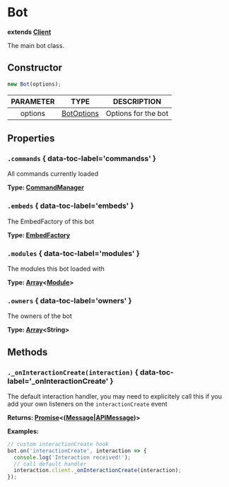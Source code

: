 # Bot
**extends [Client][]**

The main bot class.

## Constructor
```js
new Bot(options);
```

| PARAMETER | TYPE                        | DESCRIPTION         |
| :-------: | :-------------------------: | :-----------------: |
| options   | [BotOptions](BotOptions.md) | Options for the bot |

## Properties

### `.commands` { data-toc-label='commandss' }
All commands currently loaded

**Type: [CommandManager]**

### `.embeds` { data-toc-label='embeds' }
The EmbedFactory of this bot

**Type: [EmbedFactory]**


### `.modules` { data-toc-label='modules' }
The modules this bot loaded with

**Type: [Array]&lt;[Module]&gt;**

### `.owners` { data-toc-label='owners' }
The owners of the bot

**Type: [Array]&lt;String&gt;**

## Methods

### `._onInteractionCreate(interaction)` { data-toc-label='_onInteractionCreate' }
The default interaction handler, you may need to explicitely call this if you add your own listeners on the `interactionCreate` event

**Returns: [Promise]&lt;([Message][]|[APIMessage])&gt;**

**Examples:**
```js
// custom interactionCreate hook
bot.on('interactionCreate', interaction => {
  console.log('Interaction received!');
  // call default handler
  interaction.client._onInteractionCreate(interaction);
});
```



[Module]: Module.md
[CommandManager]: CommandManager.md
[EmbedFactory]: EmbedFactory.md

[Client]: https://discord.js.org/#/docs/main/stable/class/Client
[Message]: https://discord.js.org/#/docs/main/stable/class/Message

[APIMessage]: https://discord.com/developers/docs/resources/channel#message-object

[Promise]: https://developer.mozilla.org/en-US/docs/Web/JavaScript/Reference/Global_Objects/Promise
[Array]: https://developer.mozilla.org/en-US/docs/Web/JavaScript/Reference/Global_Objects/Array
[String]: https://developer.mozilla.org/en-US/docs/Web/JavaScript/Reference/Global_Objects/String